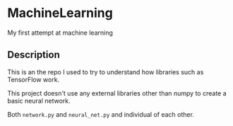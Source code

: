 # MachineLearning
My first attempt at machine learning

## Description
This is an the repo I used to try to understand how libraries such as TensorFlow work.

This project doesn't use any external libraries other than numpy to create a basic neural network.

Both `network.py` and `neural_net.py` and individual of each other.
